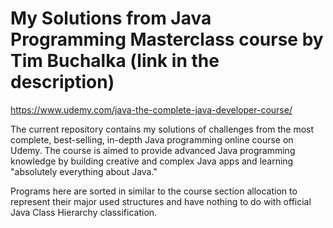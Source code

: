 # My Solutions from Java Programming Masterclass course by Tim Buchalka (link in the description)
https://www.udemy.com/java-the-complete-java-developer-course/

The current repository contains my solutions of challenges from the most complete, best-selling, in-depth Java programming online course on Udemy. The course is aimed to provide advanced Java programming knowledge by building creative and complex Java apps and learning "absolutely everything about Java."

Programs here are sorted in similar to the course section allocation to represent their major used structures and have nothing to do with official Java Class Hierarchy classification.
